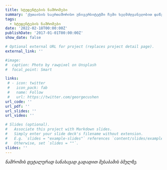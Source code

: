 ```yaml
---
title: სტუდენტების ნაშრომები
summary: 'ქუთაისის საერთაშორისო უნივერსიტეტში ჩემი ხელმძღვანელობით დაწერილი სადიპლომო ნაშრომები.'
tags:
  - სტუდენტების ნაშრომები
date: '2022-02-18T00:00:00Z'
publishDate: '2017-01-01T00:00:00Z'
show_date: false

# Optional external URL for project (replaces project detail page).
external_link: ''

#image:
#  caption: Photo by rawpixel on Unsplash
#  focal_point: Smart

links:
 # - icon: twitter
 #   icon_pack: fab
 #   name: Follow
 #   url: https://twitter.com/georgecushen
url_code: ''
url_pdf: ''
url_slides: ''
url_video: ''

# Slides (optional).
#   Associate this project with Markdown slides.
#   Simply enter your slide deck's filename without extension.
#   E.g. `slides = "example-slides"` references `content/slides/example-slides.md`.
#   Otherwise, set `slides = ""`.
slides: ''
---
```

 
*ნაშრომის დეტალურად სანახავად გადადით შესაბამის ბმულზე.*




